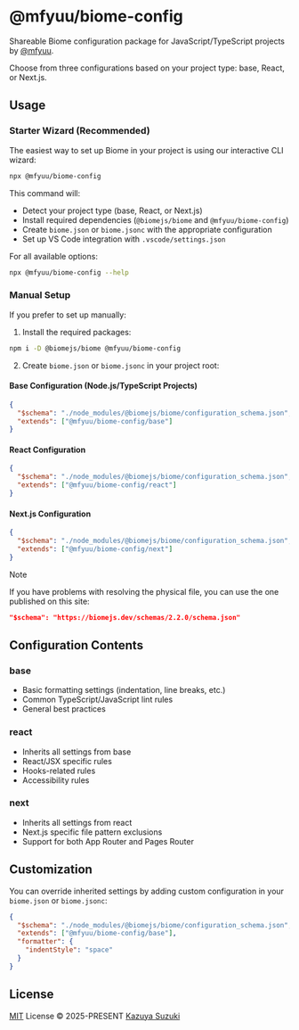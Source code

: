 # @mfyuu/biome-config

Shareable Biome configuration package for JavaScript/TypeScript projects by [@mfyuu](https://github.com/mfyuu).

Choose from three configurations based on your project type: base, React, or Next.js.

## Usage

### Starter Wizard (Recommended)

The easiest way to set up Biome in your project is using our interactive CLI wizard:

```bash
npx @mfyuu/biome-config
```

This command will:

- Detect your project type (base, React, or Next.js)
- Install required dependencies (`@biomejs/biome` and `@mfyuu/biome-config`)
- Create `biome.json` or `biome.jsonc` with the appropriate configuration
- Set up VS Code integration with `.vscode/settings.json`

For all available options:

```bash
npx @mfyuu/biome-config --help
```

### Manual Setup

If you prefer to set up manually:

1. Install the required packages:

```bash
npm i -D @biomejs/biome @mfyuu/biome-config
```

2. Create `biome.json` or `biome.jsonc` in your project root:

#### Base Configuration (Node.js/TypeScript Projects)

```json
{
  "$schema": "./node_modules/@biomejs/biome/configuration_schema.json",
  "extends": ["@mfyuu/biome-config/base"]
}
```

#### React Configuration

```json
{
  "$schema": "./node_modules/@biomejs/biome/configuration_schema.json",
  "extends": ["@mfyuu/biome-config/react"]
}
```

#### Next.js Configuration

```json
{
  "$schema": "./node_modules/@biomejs/biome/configuration_schema.json",
  "extends": ["@mfyuu/biome-config/next"]
}
```

> [!note]
> If you have problems with resolving the physical file, you can use the one published on this site:
>
> ```json
> "$schema": "https://biomejs.dev/schemas/2.2.0/schema.json"
> ```

## Configuration Contents

### base

- Basic formatting settings (indentation, line breaks, etc.)
- Common TypeScript/JavaScript lint rules
- General best practices

### react

- Inherits all settings from base
- React/JSX specific rules
- Hooks-related rules
- Accessibility rules

### next

- Inherits all settings from react
- Next.js specific file pattern exclusions
- Support for both App Router and Pages Router

## Customization

You can override inherited settings by adding custom configuration in your `biome.json` or `biome.jsonc`:

```json
{
  "$schema": "./node_modules/@biomejs/biome/configuration_schema.json",
  "extends": ["@mfyuu/biome-config/base"],
  "formatter": {
    "indentStyle": "space"
  }
}
```

## License

[MIT](./LICENSE) License © 2025-PRESENT [Kazuya Suzuki](https://github.com/mfyuu)
